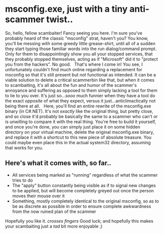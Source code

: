 # msconfig.exe, just with a tiny anti-scammer twist..
So, hello, fellow scambaiter! Fancy seeing you here. I'm sure you've probably heard of the classic "msconfig" strat, haven't you? You know, you'll be messing with some greedy little grease-shirt, until all of a sudden they start typing those familiar words into the run dialog/command prompt. Only for them to disappointingly show you all your stopped services, that they probably stopped themselves, acting as if "Microsoft" did it to "protect you from the hackers". No good.
&nbsp;
That's where I come in! You see, I unfortunately couldn't find much online regarding a replacement for msconfig so that it's still present but not functional as intended. It can be a viable solution to delete a critical scammerbin like that, but when it comes to scambaiting, it's all about the fun and humor of the scammer's annoyance and suffering as opposed to them simply lacking a tool for them to lie to you over. It's just so...*sooo* much funnier when they have a tool do the exact *opposite* of what they expect, versus it just...anticlimactically not being there at all.
&nbsp;
Here, you'll find an entire rewrite of the msconfig.exe binary (in C#.NET). It's not *exactly* like the original thing, but pretty close, and so close it'd probably be basically the same to a scammer who can't or is unwilling to compare it with the real thing. You're free to build it yourself, and once you're done, you can simply just place it on some hidden directory on your virtual machine, delete the original msconfig.exe binary, and replace it with a shortcut to this new piece of absolute treasure. You could maybe even place this in the actual system32 directory, assuming that works for you.

## Here's what it comes with, so far..
* All services being marked as "running" regardless of what the scammer tries to do
* The "apply" button constantly being visible as if to signal new changes to be applied, but will become completely greyed out once the person moves their mouse over it
* Something, mostly completely identical to the original msconfig, so as to be as discrete as possible in order to ensure complete awkwardness from the now ruined plan of the scammer

Hopefully you like it. *crosses fingers*
Good luck; and hopefully this makes your scambaiting just a *tad* bit more enjoyable ;)
